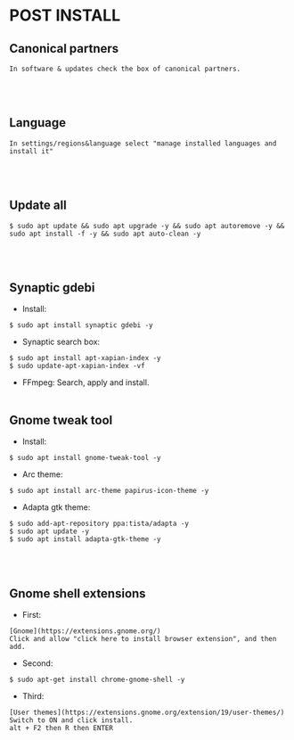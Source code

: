 # POST INSTALL

## Canonical partners
```
In software & updates check the box of canonical partners.
```
<br><br>
## Language
```
In settings/regions&language select "manage installed languages and install it"
```
<br><br>
## Update all
```
$ sudo apt update && sudo apt upgrade -y && sudo apt autoremove -y && sudo apt install -f -y && sudo apt auto-clean -y
```
<br><br>
## Synaptic gdebi
* Install:
```
$ sudo apt install synaptic gdebi -y
```
* Synaptic search box:
```
$ sudo apt install apt-xapian-index -y
$ sudo update-apt-xapian-index -vf
```
* FFmpeg:
Search, apply and install.
<br><br>
## Gnome tweak tool
* Install:
```
$ sudo apt install gnome-tweak-tool -y
```
* Arc theme:
```
$ sudo apt install arc-theme papirus-icon-theme -y
```
* Adapta gtk theme:

```
$ sudo add-apt-repository ppa:tista/adapta -y
$ sudo apt update -y
$ sudo apt install adapta-gtk-theme -y
```
<br><br>
## Gnome shell extensions
* First:
```
[Gnome](https://extensions.gnome.org/)
Click and allow "click here to install browser extension", and then add.
```
* Second:
```
$ sudo apt-get install chrome-gnome-shell -y
```
* Third:
```
[User themes](https://extensions.gnome.org/extension/19/user-themes/)
Switch to ON and click install.
alt + F2 then R then ENTER
```
